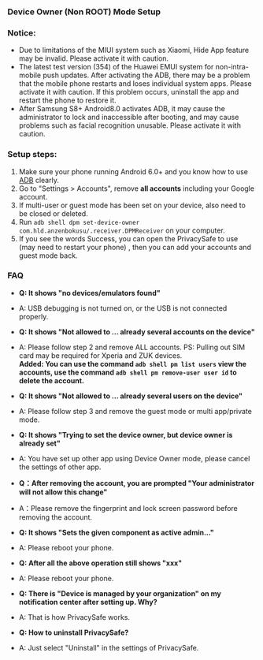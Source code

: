 ### Device Owner (Non ROOT) Mode Setup

### Notice:
- Due to limitations of the MIUI system such as Xiaomi, Hide App feature may be invalid. Please activate it with caution.
- The latest test version (354) of the Huawei EMUI system for non-intra-mobile push updates. After activating the ADB, there may be a problem that the mobile phone restarts and loses individual system apps. Please activate it with caution. If this problem occurs, uninstall the app and restart the phone to restore it.
- After Samsung S8+ Android8.0 activates ADB, it may cause the administrator to lock and inaccessible after booting, and may cause problems such as facial recognition unusable. Please activate it with caution.

### Setup steps:
1. Make sure your phone running Android  6.0+ and you know how to use [ADB](https://www.xda-developers.com/install-adb-windows-macos-linux/) clearly.
2. Go to "Settings > Accounts", remove **all accounts** including your Google account.
3. If multi-user or guest mode has been set on your device, also need to be closed or deleted.
4. Run ```adb shell dpm set-device-owner com.hld.anzenbokusu/.receiver.DPMReceiver``` on your computer.
5. If you see the words Success, you can open the PrivacySafe to use (may need to restart your phone) , then you can add your accounts and guest mode back.

### FAQ

- **Q: It shows "no devices/emulators found"**
- A: USB debugging is not turned on, or the USB is not connected properly.

- **Q: It shows "Not allowed to ... already several accounts on the device"**
- A: Please follow step 2 and remove ALL accounts. PS: Pulling out SIM card may be required for Xperia and ZUK devices.
</br>**Added: You can use the command ```adb shell pm list users``` view the accounts, use the command ```adb shell pm remove-user user id``` to delete the account.**

- **Q: It shows "Not allowed to ... already several users on the device"**
- A: Please follow step 3 and remove the guest mode or multi app/private mode.

- **Q: It shows "Trying to set the device owner, but device owner is already set"**
- A: You have set up other app using Device Owner mode, please cancel the settings of other app.

- **Q：After removing the account, you are prompted "Your administrator will not allow this change"**
- A：Please remove the fingerprint and lock screen password before removing the account.

- **Q: It shows "Sets the given component as active admin..."**
- A: Please reboot your phone.

- **Q: After all the above operation still shows "xxx"**
- A: Please reboot your phone.

- **Q: There is "Device is managed by your organization" on my notification center after setting up. Why?**
- A: That is how PrivacySafe works.

- **Q: How to uninstall PrivacySafe?**
- A: Just select "Uninstall" in the settings of PrivacySafe.



